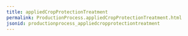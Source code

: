 ```yaml
---
title: appliedCropProtectionTreatment
permalink: ProductionProcess.appliedCropProtectionTreatment.html
jsonid: productionprocess_appliedcropprotectiontreatment
---
```

